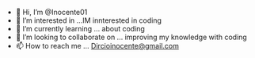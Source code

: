 - 👋 Hi, I’m @Inocente01
- 👀 I’m interested in ...IM innterested in coding 
- 🌱 I’m currently learning ... about coding 
- 💞️ I’m looking to collaborate on ... improving my knowledge with coding
- 📫 How to reach me ... Dircioinocente@gmail.com

<!---
Inocente01/Inocente01 is a ✨ special ✨ repository because its `README.md` (this file) appears on your GitHub profile.
You can click the Preview link to take a look at your changes.
--->
